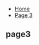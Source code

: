 <ul class="breadcrumb">
  <li><a href="#">Home</a></li>
  <li><a href="#">Page 3</a></li>

</ul>

<h2>page3</h2>
